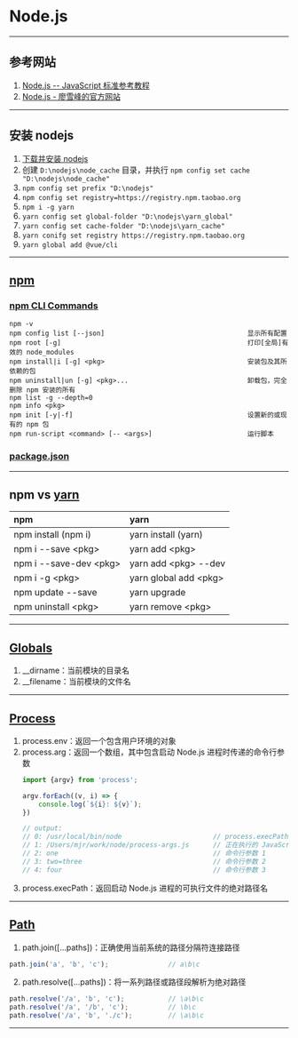 # Node.js

---
## 参考网站
1. [Node.js -- JavaScript 标准参考教程](https://javascript.ruanyifeng.com/nodejs/basic.html)
2. [Node.js - 廖雪峰的官方网站](https://www.liaoxuefeng.com/wiki/1022910821149312/1023025235359040)
---
## 安装 nodejs
1. [下载并安装 nodejs](https://nodejs.org/en/)
2. 创建 `D:\nodejs\node_cache` 目录，并执行 `npm config set cache "D:\nodejs\node_cache"`
3. `npm config set prefix "D:\nodejs"`
4. `npm config set registry=https://registry.npm.taobao.org`
5. `npm i -g yarn`
6. `yarn config set global-folder "D:\nodejs\yarn_global"`
7. `yarn config set cache-folder "D:\nodejs\yarn_cache"`
8. `yarn conifg set registry https://registry.npm.taobao.org`
9. `yarn global add @vue/cli`
---
## [npm](https://docs.npmjs.com/)
### [npm CLI Commands](https://docs.npmjs.com/cli/v8/commands)
```
npm -v
npm config list [--json]                                    显示所有配置
npm root [-g]                                               打印[全局]有效的 node_modules
npm install|i [-g] <pkg>                                    安装包及其所依赖的包
npm uninstall|un [-g] <pkg>...                              卸载包，完全删除 npm 安装的所有 
npm list -g --depth=0
npm info <pkg>
npm init [-y|-f]                                            设置新的或现有的 npm 包
npm run-script <command> [-- <args>]                        运行脚本
```
### [package.json](https://docs.npmjs.com/cli/v8/configuring-npm/package-json)

---
## npm vs [yarn](https://yarn.bootcss.com/docs/cli/)
| npm                          | yarn                        |
|:-----------------------------|:----------------------------|
| npm install (npm i)          | yarn install (yarn)         |
| npm i --save &lt;pkg&gt;     | yarn add &lt;pkg&gt;        |
| npm i --save-dev &lt;pkg&gt; | yarn add &lt;pkg&gt; --dev  |
| npm i -g &lt;pkg&gt;         | yarn global add &lt;pkg&gt; |
| npm update --save            | yarn upgrade                |
| npm uninstall &lt;pkg&gt;    | yarn remove &lt;pkg&gt;     |
---
## [Globals](https://nodejs.org/dist/latest-v16.x/docs/api/globals.html)
1. __dirname：当前模块的目录名
2. __filename：当前模块的文件名
---
## [Process](https://nodejs.org/dist/latest-v16.x/docs/api/process.html)
1. process.env：返回一个包含用户环境的对象
2. process.arg：返回一个数组，其中包含启动 Node.js 进程时传递的命令行参数
    ```javascript
    import {argv} from 'process';
    
    argv.forEach((v, i) => {
        console.log(`${i}: ${v}`);
    })
    
    // output:
    // 0: /usr/local/bin/node                       // process.execPath
    // 1: /Users/mjr/work/node/process-args.js      // 正在执行的 JavaScript 文件的路径
    // 2: one                                       // 命令行参数 1
    // 3: two=three                                 // 命令行参数 2
    // 4: four                                      // 命令行参数 3
    ```
3. process.execPath：返回启动 Node.js 进程的可执行文件的绝对路径名
---
## [Path](https://nodejs.org/dist/latest-v16.x/docs/api/path.html)
1. path.join([...paths])：正确使用当前系统的路径分隔符连接路径
```javascript
path.join('a', 'b', 'c');               // a\b\c
```
2. path.resolve([...paths])：将一系列路径或路径段解析为绝对路径
```javascript
path.resolve('/a', 'b', 'c');           // \a\b\c
path.resolve('/a', '/b', 'c');          // \b\c
path.resolve('/a', 'b', './c');         // \a\b\c
```
---